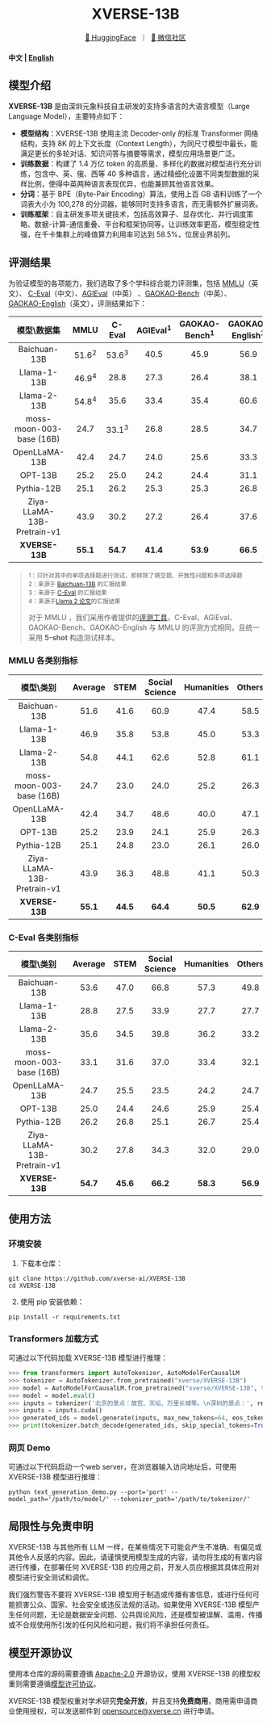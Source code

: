 <div align="center">
<h1>
  XVERSE-13B
</h1>
</div>

<p align="center">
        <a href="https://huggingface.co/xverse/XVERSE-13B">🤗 HuggingFace</a>&nbsp ｜ &nbsp<a href="resources/wechat.png">💬 微信社区</a>
</p>

<h4 align="left">
    <p>
        <b>中文</b> |
        <a href="README_EN.md">English</a>
    <p>
</h4>

## 模型介绍

**XVERSE-13B** 是由深圳元象科技自主研发的支持多语言的大语言模型（Large Language Model），主要特点如下：

- **模型结构**：XVERSE-13B 使用主流 Decoder-only 的标准 Transformer 网络结构，支持 8K 的上下文长度（Context Length），为同尺寸模型中最长，能满足更长的多轮对话、知识问答与摘要等需求，模型应用场景更广泛。
- **训练数据**：构建了 1.4 万亿 token 的高质量、多样化的数据对模型进行充分训练，包含中、英、俄、西等 40 多种语言，通过精细化设置不同类型数据的采样比例，使得中英两种语言表现优异，也能兼顾其他语言效果。
- **分词**：基于 BPE（Byte-Pair Encoding）算法，使用上百 GB 语料训练了一个词表大小为 100,278 的分词器，能够同时支持多语言，而无需额外扩展词表。
- **训练框架**：自主研发多项关键技术，包括高效算子、显存优化、并行调度策略、数据-计算-通信重叠、平台和框架协同等，让训练效率更高，模型稳定性强，在千卡集群上的峰值算力利用率可达到 58.5%，位居业界前列。

## 评测结果

为验证模型的各项能力，我们选取了多个学科综合能力评测集，包括 [MMLU](https://arxiv.org/abs/2009.03300)（英文）、 [C-Eval](https://cevalbenchmark.com/)（中文）、[AGIEval](https://arxiv.org/abs/2304.06364)（中英） 、[GAOKAO-Bench](https://github.com/OpenLMLab/GAOKAO-Bench)（中英）、[GAOKAO-English](https://github.com/ExpressAI/AI-Gaokao)（英文），评测结果如下：

|        模型\数据集         |       MMLU       |      C-Eval      | AGIEval<sup>1</sup> | GAOKAO-Bench<sup>1</sup> | GAOKAO-English<sup>1</sup> |
| :------------------------: | :--------------: | :--------------: | :-----------------: | :----------------------: | :------------------------: |
|        Baichuan-13B        | 51.6<sup>2</sup> | 53.6<sup>3</sup> |        40.5         |           45.9           |            56.9            |
|        Llama-1-13B         | 46.9<sup>4</sup> |       28.8       |        27.3         |           26.4           |            38.1            |
|        Llama-2-13B         | 54.8<sup>4</sup> |       35.6       |        33.4         |           35.4           |            60.6            |
|  moss-moon-003-base (16B)  |       24.7       | 33.1<sup>3</sup> |        26.8         |           28.5           |            34.7            |
|       OpenLLaMA-13B        |       42.4       |       24.7       |        24.0         |           25.6           |            33.3            |
|          OPT-13B           |       25.2       |       25.0       |        24.2         |           24.4           |            31.1            |
|         Pythia-12B         |       25.1       |       26.2       |        25.3         |           25.3           |            26.8            |
| Ziya-LLaMA-13B-Pretrain-v1 |       43.9       |       30.2       |        27.2         |           26.4           |            37.6            |
|       **XVERSE-13B**       |     **55.1**     |     **54.7**     |      **41.4**       |         **53.9**         |          **66.5**          |

> <sup>1：只针对其中的单项选择题进行测试，即排除了填空题、开放性问题和多项选择题</sup>   
> <sup>2：来源于 [Baichuan-13B](https://github.com/baichuan-inc/Baichuan-13B) 的汇报结果</sup>   
> <sup>3：来源于 [C-Eval](https://cevalbenchmark.com/) 的汇报结果</sup>   
> <sup>4：来源于[Llama 2 论文](https://arxiv.org/abs/2307.09288)的汇报结果</sup>
>
> 对于 MMLU ，我们采用作者提供的[评测工具](https://github.com/hendrycks/test)，C-Eval、AGIEval、GAOKAO-Bench、GAOKAO-English 与 MMLU 的评测方式相同，且统一采用 **5-shot** 构造测试样本。

### MMLU 各类别指标
|         模型\类别          | Average  |   STEM   | Social Science | Humanities |  Others  |
| :------------------------: | :------: | :------: | :------------: | :--------: | :------: |
|        Baichuan-13B        |   51.6   |   41.6   |      60.9      |    47.4    |   58.5   |
|        Llama-1-13B         |   46.9   |   35.8   |      53.8      |    45.0    |   53.3   |
|        Llama-2-13B         |   54.8   |   44.1   |      62.6      |    52.8    |   61.1   |
|  moss-moon-003-base (16B)  |   24.7   |   23.0   |      24.0      |    25.2    |   26.3   |
|       OpenLLaMA-13B        |   42.4   |   34.7   |      48.6      |    40.0    |   47.1   |
|          OPT-13B           |   25.2   |   23.9   |      24.1      |    25.9    |   26.3   |
|         Pythia-12B         |   25.1   |   24.8   |      23.0      |    26.1    |   26.0   |
| Ziya-LLaMA-13B-Pretrain-v1 |   43.9   |   36.3   |      48.8      |    41.1    |   50.3   |
|       **XVERSE-13B**       | **55.1** | **44.5** |    **64.4**    |  **50.5**  | **62.9** |

### C-Eval 各类别指标
|         模型\类别          | Average  |   STEM   | Social Science | Humanities |  Others  |
| :------------------------: | :------: | :------: | :------------: | :--------: | :------: |
|        Baichuan-13B        |   53.6   |   47.0   |      66.8      |    57.3    |   49.8   |
|        Llama-1-13B         |   28.8   |   27.5   |      33.9      |    27.7    |   27.7   |
|        Llama-2-13B         |   35.6   |   34.5   |      39.8      |    36.2    |   33.2   |
|  moss-moon-003-base (16B)  |   33.1   |   31.6   |      37.0      |    33.4    |   32.1   |
|       OpenLLaMA-13B        |   24.7   |   25.5   |      23.5      |    24.2    |   24.7   |
|          OPT-13B           |   25.0   |   24.4   |      24.6      |    25.9    |   25.4   |
|         Pythia-12B         |   26.2   |   26.8   |      25.1      |    26.7    |   25.4   |
| Ziya-LLaMA-13B-Pretrain-v1 |   30.2   |   27.8   |      34.3      |    32.0    |   29.0   |
|       **XVERSE-13B**       | **54.7** | **45.6** |    **66.2**    |  **58.3**  | **56.9** |

## 使用方法

### 环境安装

1. 下载本仓库：

```shell
git clone https://github.com/xverse-ai/XVERSE-13B
cd XVERSE-13B
```

2. 使用 pip 安装依赖：

```shell
pip install -r requirements.txt
```
### Transformers 加载方式

可通过以下代码加载 XVERSE-13B 模型进行推理：

```python
>>> from transformers import AutoTokenizer, AutoModelForCausalLM
>>> tokenizer = AutoTokenizer.from_pretrained("xverse/XVERSE-13B")
>>> model = AutoModelForCausalLM.from_pretrained("xverse/XVERSE-13B", trust_remote_code=True).half().cuda()
>>> model = model.eval()
>>> inputs = tokenizer('北京的景点：故宫、天坛、万里长城等。\n深圳的景点：', return_tensors='pt').input_ids
>>> inputs = inputs.cuda()
>>> generated_ids = model.generate(inputs, max_new_tokens=64, eos_token_id=tokenizer.eos_token_id)
>>> print(tokenizer.batch_decode(generated_ids, skip_special_tokens=True))
```

### 网页 Demo

可通过以下代码启动一个web server，在浏览器输入访问地址后，可使用 XVERSE-13B 模型进行推理：

```shell
python text_generation_demo.py --port='port' --model_path='/path/to/model/' --tokenizer_path='/path/to/tokenizer/'
```

## 局限性与免责申明

XVERSE-13B 与其他所有 LLM 一样，在某些情况下可能会产生不准确、有偏见或其他令人反感的内容。因此，请谨慎使用模型生成的内容，请勿将生成的有害内容进行传播，在部署任何 XVERSE-13B 的应用之前，开发人员应根据其具体应用对模型进行安全测试和调优。

我们强烈警告不要将 XVERSE-13B 模型用于制造或传播有害信息，或进行任何可能损害公众、国家、社会安全或违反法规的活动。如果使用 XVERSE-13B 模型产生任何问题，无论是数据安全问题、公共舆论风险，还是模型被误解、滥用、传播或不合规使用所引发的任何风险和问题，我们将不承担任何责任。

## 模型开源协议

使用本仓库的源码需要遵循 [Apache-2.0](LICENSE) 开源协议，使用 XVERSE-13B 的模型权重则需要遵循[模型许可协议](MODEL_LICENSE.pdf)。

XVERSE-13B 模型权重对学术研究**完全开放**，并且支持**免费商用**，商用需申请商业使用授权，可以发送邮件到 <opensource@xverse.cn> 进行申请。

